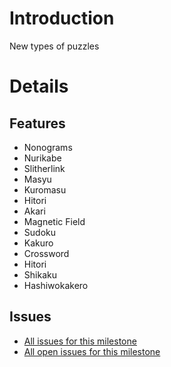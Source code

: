 # Introduction #

New types of puzzles

# Details #

## Features ##

  * Nonograms
  * Nurikabe
  * Slitherlink
  * Masyu
  * Kuromasu
  * Hitori
  * Akari
  * Magnetic Field
  * Sudoku
  * Kakuro
  * Crossword
  * Hitori
  * Shikaku
  * Hashiwokakero

## Issues ##

  * [All issues for this milestone](http://code.google.com/p/puzzlebazar/issues/list?can=1&q=label:Milestone-V1-5&cells=tiles)
  * [All open issues for this milestone](http://code.google.com/p/puzzlebazar/issues/list?can=2&q=label:Milestone-V1-5&cells=tiles)